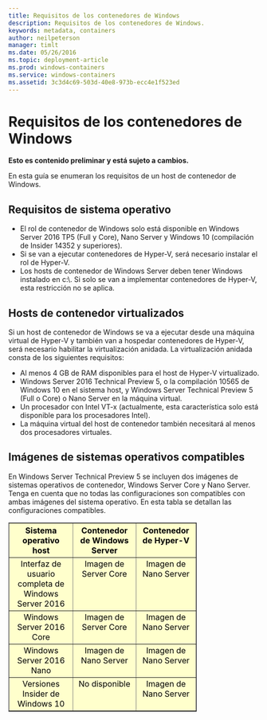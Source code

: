 ```yaml
---
title: Requisitos de los contenedores de Windows
description: Requisitos de los contenedores de Windows.
keywords: metadata, containers
author: neilpeterson
manager: timlt
ms.date: 05/26/2016
ms.topic: deployment-article
ms.prod: windows-containers
ms.service: windows-containers
ms.assetid: 3c3d4c69-503d-40e8-973b-ecc4e1f523ed
---
```


# Requisitos de los contenedores de Windows

**Esto es contenido preliminar y está sujeto a cambios.** 

En esta guía se enumeran los requisitos de un host de contenedor de Windows.

## Requisitos de sistema operativo

- El rol de contenedor de Windows solo está disponible en Windows Server 2016 TP5 (Full y Core), Nano Server y Windows 10 (compilación de Insider 14352 y superiores).
- Si se van a ejecutar contenedores de Hyper-V, será necesario instalar el rol de Hyper-V.
- Los hosts de contenedor de Windows Server deben tener Windows instalado en c:\\. Si solo se van a implementar contenedores de Hyper-V, esta restricción no se aplica.

## Hosts de contenedor virtualizados

Si un host de contenedor de Windows se va a ejecutar desde una máquina virtual de Hyper-V y también van a hospedar contenedores de Hyper-V, será necesario habilitar la virtualización anidada. La virtualización anidada consta de los siguientes requisitos:

- Al menos 4 GB de RAM disponibles para el host de Hyper-V virtualizado.
- Windows Server 2016 Technical Preview 5, o la compilación 10565 de Windows 10 en el sistema host, y Windows Server Technical Preview 5 (Full o Core) o Nano Server en la máquina virtual.
- Un procesador con Intel VT-x (actualmente, esta característica solo está disponible para los procesadores Intel).
- La máquina virtual del host de contenedor también necesitará al menos dos procesadores virtuales.

## Imágenes de sistemas operativos compatibles

En Windows Server Technical Preview 5 se incluyen dos imágenes de sistemas operativos de contenedor, Windows Server Core y Nano Server. Tenga en cuenta que no todas las configuraciones son compatibles con ambas imágenes del sistema operativo. En esta tabla se detallan las configuraciones compatibles.

<table border="1" style="background-color:FFFFCC;border-collapse:collapse;border:1px solid FFCC00;color:000000;width:75%" cellpadding="5" cellspacing="5">
<thead>
<tr valign="top">
<th><center>Sistema operativo host</center></th>
<th><center>Contenedor de Windows Server</center></th>
<th><center>Contenedor de Hyper-V</center></th>
</tr>
</thead>
<tbody>
<tr valign="top">
<td><center>Interfaz de usuario completa de Windows Server 2016</center></td>
<td><center>Imagen de Server Core</center></td>
<td><center>Imagen de Nano Server</center></td>
</tr>
<tr valign="top">
<td><center>Windows Server 2016 Core</center></td>
<td><center>Imagen de Server Core</center></td>
<td><center> Imagen de Nano Server</center></td>
</tr>
<tr valign="top">
<td><center>Windows Server 2016 Nano</center></td>
<td><center> Imagen de Nano Server</center></td>
<td><center>Imagen de Nano Server</center></td>
</tr>
<tr valign="top">
<td><center>Versiones Insider de Windows 10</center></td>
<td><center>No disponible</center></td>
<td><center>Imagen de Nano Server</center></td>
</tr>
</tbody>
</table>


<!--HONumber=May16_HO4-->


